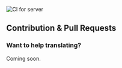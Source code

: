 ![CI for server](https://github.com/florianwoelki/todover/actions/workflows/server.yml/badge.svg)

## Contribution & Pull Requests

### Want to help translating?

Coming soon.
